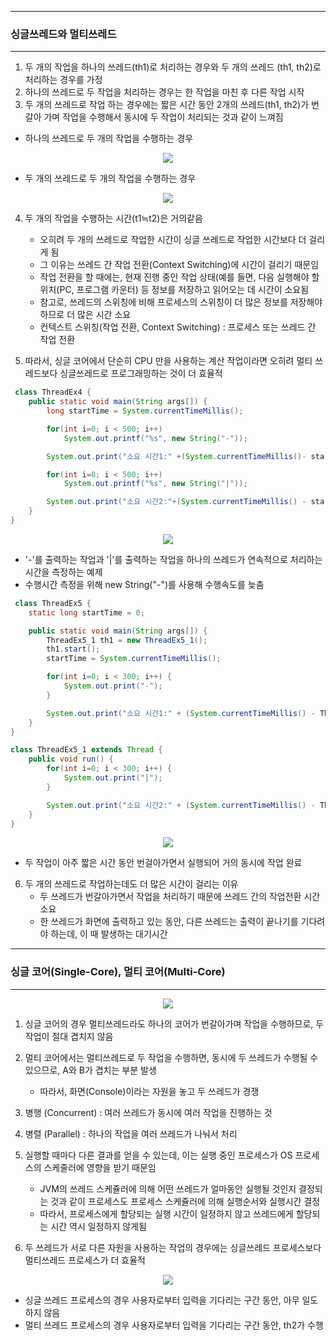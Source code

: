 -----
### 싱글쓰레드와 멀티쓰레드
-----
1. 두 개의 작업을 하나의 쓰레드(th1)로 처리하는 경우와 두 개의 쓰레드 (th1, th2)로 처리하는 경우를 가정
2. 하나의 쓰레드로 두 작업을 처리하는 경우는 한 작업을 마친 후 다른 작업 시작
3. 두 개의 쓰레드로 작업 하는 경우에는 짧은 시간 동안 2개의 쓰레드(th1, th2)가 번갈아 가며 작업을 수행해서 동시에 두 작업이 처리되는 것과 같이 느껴짐

  - 하나의 쓰레드로 두 개의 작업을 수행하는 경우
<div align="center">
<img src="https://github.com/sooyounghan/Java/assets/34672301/6b6e7e3b-7ade-4ade-987d-f3511ab7f486">
</div>

  - 두 개의 쓰레드로 두 개의 작업을 수행하는 경우
<div align="center">
<img src="https://github.com/sooyounghan/Java/assets/34672301/f053b89b-e3e8-4d03-ac8e-7b6debd57a45">
</div>

4. 두 개의 작업을 수행하는 시간(t1≒t2)은 거의같음
   - 오히려 두 개의 쓰레드로 작업한 시간이 싱글 쓰레드로 작업한 시간보다 더 걸리게 됨
   - 그 이유는 쓰레드 간 작업 전환(Context Switching)에 시간이 걸리기 때문임
   - 작업 전환을 할 때에는, 현재 진행 중인 작업 상태(예를 들면, 다음 실행해야 할 위치(PC, 프로그램 카운터) 등 정보를 저장하고 읽어오는 데 시간이 소요됨
   - 참고로, 쓰레드의 스위칭에 비해 프로세스의 스위칭이 더 많은 정보를 저장해야하므로 더 많은 시간 소요
   - 컨텍스트 스위칭(작업 전환, Context Switching) : 프로세스 또는 쓰레드 간 작업 전환

5. 따라서, 싱글 코어에서 단순히 CPU 만을 사용하는 계산 작업이라면 오히려 멀티 쓰레드보다 싱글쓰레드로 프로그래밍하는 것이 더 효율적
```java
 class ThreadEx4 {
	public static void main(String args[]) {
		long startTime = System.currentTimeMillis();

		for(int i=0; i < 500; i++)
			System.out.printf("%s", new String("-"));		

		System.out.print("소요 시간1:" +(System.currentTimeMillis()- startTime)); 

		for(int i=0; i < 500; i++) 
			System.out.printf("%s", new String("|"));		

		System.out.print("소요 시간2:"+(System.currentTimeMillis() - startTime));
	}
}
```
<div align="center">
<img src="https://github.com/sooyounghan/Java/assets/34672301/b63f769c-2f43-4c52-a8b6-2b58176268c1">
</div>

  - '-'를 출력하는 작업과 '|'를 출력하는 작업을 하나의 쓰레드가 연속적으로 처리하는 시간을 측정하는 예제
  - 수행시간 측정을 위해 new String("-")를 사용해 수행속도를 늦춤

```java
 class ThreadEx5 {
	static long startTime = 0;

	public static void main(String args[]) {
		ThreadEx5_1 th1 = new ThreadEx5_1();
		th1.start();
		startTime = System.currentTimeMillis();

		for(int i=0; i < 300; i++) {
			System.out.print("-");
		}

		System.out.print("소요 시간1:" + (System.currentTimeMillis() - ThreadEx5.startTime));
	}
}

class ThreadEx5_1 extends Thread {
	public void run() {
		for(int i=0; i < 300; i++) {
			System.out.print("|");
		}

		System.out.print("소요 시간2:" + (System.currentTimeMillis() - ThreadEx5.startTime));
	}
}
```
<div align="center">
<img src="https://github.com/sooyounghan/Java/assets/34672301/79e05221-7b85-4388-a795-f84d955ccf8a">
</div>

  - 두 작업이 아주 짧은 시간 동안 번걸아가면서 실행되어 거의 동시에 작업 완료

6. 두 개의 쓰레드로 작업하는데도 더 많은 시간이 걸리는 이유
   - 두 쓰레드가 번갈아가면서 작업을 처리하기 때문에 쓰레드 간의 작업전환 시간 소요
   - 한 쓰레드가 화면에 출력하고 있는 동안, 다른 쓰레드는 출력이 끝나기를 기다려야 하는데, 이 때 발생하는 대기시간

-----
### 싱글 코어(Single-Core), 멀티 코어(Multi-Core)
-----
<div align="center">
<img src="https://github.com/sooyounghan/Java/assets/34672301/8ee05af2-c42f-4e76-acb7-0118150a930c">
</div>

1. 싱글 코어의 경우 멀티쓰레드라도 하나의 코어가 번갈아가며 작업을 수행하므로, 두 작업이 절대 겹치지 않음
2. 멀티 코어에서는 멀티쓰레드로 두 작업을 수행하면, 동시에 두 쓰레드가 수행될 수 있으므로, A와 B가 겹치는 부분 발생
   - 따라서, 화면(Console)이라는 자원을 놓고 두 쓰레드가 경쟁
  
3. 병행 (Concurrent) : 여러 쓰레드가 동시에 여러 작업을 진행하는 것
4. 병렬 (Parallel) : 하나의 작업을 여러 쓰레드가 나눠서 처리

5. 실행할 때마다 다른 결과를 얻을 수 있는데, 이는 실행 중인 프로세스가 OS 프로세스의 스케줄러에 영향을 받기 때문임
   - JVM의 쓰레드 스케쥴러에 의해 어떤 쓰레드가 얼마동안 실행될 것인지 결정되는 것과 같이 프로세스도 프로세스 스케쥴러에 의해 실행순서와 실행시간 결정
   - 따라서, 프로세스에게 할당되는 실행 시간이 일정하지 않고 쓰레드에게 할당되는 시간 역시 일정하지 않게됨

6. 두 쓰레드가 서로 다른 자원을 사용하는 작업의 경우에는 싱글쓰레드 프로세스보다 멀티쓰레드 프로세스가 더 효율적
<div align="center">
<img src="https://github.com/sooyounghan/Java/assets/34672301/8d01a7aa-d9a5-4277-bc67-ace58c3f6a3d">
</div>

   - 싱글 쓰레드 프로세스의 경우 사용자로부터 입력을 기다리는 구간 동안, 아무 일도 하지 않음
   - 멀티 쓰레드 프로세스의 경우 사용자로부터 입력을 기다리는 구간 동안, th2가 수행


